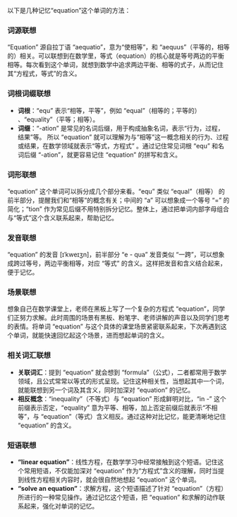以下是几种记忆“equation”这个单词的方法：

### 词源联想
“Equation” 源自拉丁语 “aequatio”，意为“使相等”，和 “aequus”（平等的，相等的）相关。可以联想到在数学里，等式（equation）的核心就是等号两边的平衡相等。每次看到这个单词，就想到数学中追求两边平衡、相等的式子，从而记住其“方程式，等式”的含义。

### 词根词缀联想
 - **词根**：“equ” 表示“相等，平等”，例如 “equal”（相等的；平等的） 、“equality”（平等；相等）。
 - **词缀**：“-ation” 是常见的名词后缀，用于构成抽象名词，表示“行为，过程，结果”等。 所以 “equation” 就可以理解为与“相等”这一概念相关的行为、过程或结果，在数学领域就表示“等式，方程式” 。通过记住常见词根 “equ” 和名词后缀 “-ation”，就更容易记住 “equation” 的拼写和含义。

### 词形联想
“equation” 这个单词可以拆分成几个部分来看。“equ” 类似 “equal”（相等） 的前半部分，提醒我们和“相等”的概念有关；中间的 “a” 可以想象成一个等号 “=” 的简化；“tion” 作为常见后缀不用特别拆分记忆。整体上，通过把单词内部字母组合与“等式”这个含义联系起来，帮助记忆。

### 发音联想
“equation” 的发音 [ɪˈkweɪʒn]，前半部分 “e - qua” 发音类似 “一跨”，可以想象成跨过等号，两边平衡相等，对应 “等式” 的含义。这样把发音和含义结合起来，便于记忆。

### 场景联想
想象自己在数学课堂上，老师在黑板上写了一个复杂的方程式 “equation”，同学们正努力求解。此时周围的场景有黑板、粉笔字、老师讲解的声音以及同学们思考的表情。将单词 “equation” 与这个具体的课堂场景紧密联系起来，下次再遇到这个单词，就能快速回忆起这个场景，进而想起单词的含义。

### 相关词汇联想
 - **关联词汇**：提到 “equation” 就会想到 “formula”（公式），二者都常用于数学领域，且公式常常以等式的形式呈现。记住这种相关性，当想起其中一个词，就能联想到另一个词及其含义，同时加深对 “equation” 的记忆。
 - **相反概念**：“inequality”（不等式）与 “equation” 形成鲜明对比，“in -” 这个前缀表示否定，“equality” 意为平等、相等，加上否定前缀后就表示“不相等”，与 “equation”（等式）含义相反。通过这种对比记忆，能更清晰地记住 “equation” 的含义。

### 短语联想
 - **“linear equation”**：线性方程，在数学学习中经常接触到这个短语。记住这个常用短语，不仅能加深对 “equation” 作为“方程式”含义的理解，同时当提到线性方程相关内容时，就会很自然地想起 “equation” 这个单词。
 - **“solve an equation”**：求解方程，这个短语描述了针对 “equation”（方程）所进行的一种常见操作。通过记忆这个短语，把 “equation” 和求解的动作联系起来，强化对单词的记忆。 